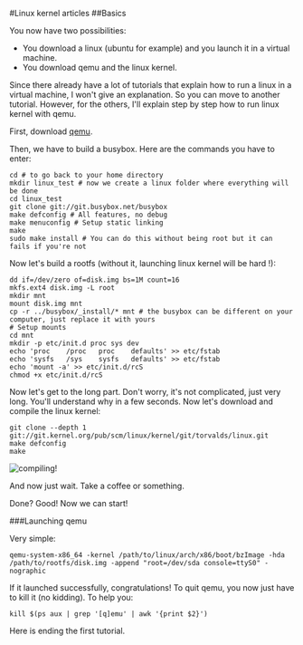#Linux kernel articles
##Basics

You now have two possibilities:
 * You download a linux (ubuntu for example) and you launch it in a virtual machine.
 * You download qemu and the linux kernel.

Since there already have a lot of tutorials that explain how to run a linux in a virtual machine, I won't give an explanation. So you can move to another tutorial. However, for the others, I'll explain step by step how to run linux kernel with qemu.

First, download [qemu](http://wiki.qemu.org/Download).

Then, we have to build a busybox. Here are the commands you have to enter:

```Shell
cd # to go back to your home directory
mkdir linux_test # now we create a linux folder where everything will be done
cd linux_test
git clone git://git.busybox.net/busybox
make defconfig # All features, no debug
make menuconfig # Setup static linking
make
sudo make install # You can do this without being root but it can fails if you're not
```

Now let's build a rootfs (without it, launching linux kernel will be hard !):

```Shell
dd if=/dev/zero of=disk.img bs=1M count=16
mkfs.ext4 disk.img -L root
mkdir mnt
mount disk.img mnt
cp -r ../busybox/_install/* mnt # the busybox can be different on your computer, just replace it with yours
# Setup mounts
cd mnt
mkdir -p etc/init.d proc sys dev
echo 'proc    /proc   proc    defaults' >> etc/fstab
echo 'sysfs   /sys    sysfs   defaults' >> etc/fstab
echo 'mount -a' >> etc/init.d/rcS
chmod +x etc/init.d/rcS
```

Now let's get to the long part. Don't worry, it's not complicated, just very long. You'll understand why in a few seconds. Now let's download and compile the linux kernel:

```Shell
git clone --depth 1 git://git.kernel.org/pub/scm/linux/kernel/git/torvalds/linux.git
make defconfig
make
```

![compiling!](https://blog.guillaume-gomez.fr/blog/images/compiling.png)

And now just wait. Take a coffee or something.

Done? Good! Now we can start!

###Launching qemu

Very simple:

```Shell
qemu-system-x86_64 -kernel /path/to/linux/arch/x86/boot/bzImage -hda /path/to/rootfs/disk.img -append "root=/dev/sda console=ttyS0" -nographic
```

If it launched successfully, congratulations! To quit qemu, you now just have to kill it (no kidding). To help you:

```Shell
kill $(ps aux | grep '[q]emu' | awk '{print $2}')
```

Here is ending the first tutorial.
